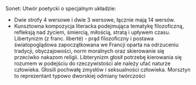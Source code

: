 Sonet: Utwór poetycki o specjalnym układzie:
- Dwie strofy 4 wersowe i dwie 3 wersowe, łącznie mają 14 wersów.
- Kunsztowna kompozycja literacka podejmująca tematykę filozoficzną, refleksją nad życiem, śmiercią, miłością, stratą i upływem czasu.
Libertynizm (z franc. liberté) - prąd filozoficzny i postawa światopoglądowa zapoczątkowana we Francji oparta na odrzuceniu tradycji, obyczajowości, norm moralnych oraz skierowanie się przeciwko nakazom religii. Libterynizm głosił potrzebę kierowania się rozumem w podejściu do rzeczywistości ale należy ufać naturze człowieka. Głosili pochwałę zmysłów i seksualności człowieka.
Morsztyn to reprezentant typowo dworskiej odmiany twórczości
